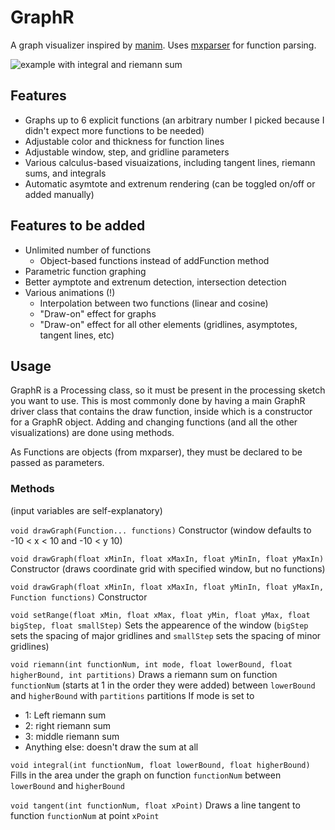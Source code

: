 # GraphR

A graph visualizer inspired by [manim](https://github.com/3b1b/manim). Uses [mxparser](https://github.com/mariuszgromada/MathParser.org-mXparser) for function parsing.

![example with integral and riemann sum](https://user-images.githubusercontent.com/42624568/115448741-4bff5f80-a1d7-11eb-8de2-dea5b0bf3cfa.png)

## Features

- Graphs up to 6 explicit functions (an arbitrary number I picked because I didn't expect more functions to be needed)
- Adjustable color and thickness for function lines
- Adjustable window, step, and gridline parameters
- Various calculus-based visuaizations, including tangent lines, riemann sums, and integrals
- Automatic asymtote and extrenum rendering (can be toggled on/off or added manually)


## Features to be added

- Unlimited number of functions
  - Object-based functions instead of addFunction method
- Parametric function graphing
- Better aymptote and extrenum detection, intersection detection
- Various animations (!)
  - Interpolation between two functions (linear and cosine)
  - "Draw-on" effect for graphs
  - "Draw-on" effect for all other elements (gridlines, asymptotes, tangent lines, etc)

## Usage

GraphR is a Processing class, so it must be present in the processing sketch you want to use. This is most commonly done by having a main GraphR driver class that contains the draw function, inside which is a constructor for a GraphR object. Adding and changing functions (and all the other visualizations) are done using methods.

As Functions are objects (from mxparser), they must be declared to be passed as parameters.

### Methods
(input variables are self-explanatory)

`void drawGraph(Function... functions)`
Constructor (window defaults to -10 < x < 10 and -10 < y 10)

`void drawGraph(float xMinIn, float xMaxIn, float yMinIn, float yMaxIn)`
Constructor (draws coordinate grid with specified window, but no functions)

`void drawGraph(float xMinIn, float xMaxIn, float yMinIn, float yMaxIn, Function functions)`
Constructor

`void setRange(float xMin, float xMax, float yMin, float yMax, float bigStep, float smallStep)`
Sets the appearence of the window (`bigStep` sets the spacing of major gridlines and `smallStep` sets the spacing of minor gridlines)
  
`void riemann(int functionNum, int mode, float lowerBound, float higherBound, int partitions)`
Draws a riemann sum on function `functionNum` (starts at 1 in the order they were added) between `lowerBound` and `higherBound` with `partitions` partitions
If mode is set to
- 1: Left riemann sum
- 2: right riemann sum
- 3: middle riemann sum
- Anything else: doesn't draw the sum at all

`void integral(int functionNum, float lowerBound, float higherBound)`
Fills in the area under the graph on function `functionNum` between `lowerBound` and `higherBound`

`void tangent(int functionNum, float xPoint)`
Draws a line tangent to function `functionNum` at point `xPoint`
